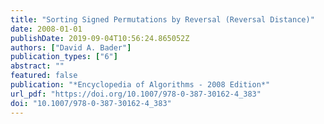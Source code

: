 ```yaml
---
title: "Sorting Signed Permutations by Reversal (Reversal Distance)"
date: 2008-01-01
publishDate: 2019-09-04T10:56:24.865052Z
authors: ["David A. Bader"]
publication_types: ["6"]
abstract: ""
featured: false
publication: "*Encyclopedia of Algorithms - 2008 Edition*"
url_pdf: "https://doi.org/10.1007/978-0-387-30162-4_383"
doi: "10.1007/978-0-387-30162-4_383"
---
```


